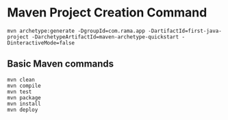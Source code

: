 # Maven Project Creation Command
    mvn archetype:generate -DgroupId=com.rama.app -DartifactId=first-java-project -DarchetypeArtifactId=maven-archetype-quickstart -DinteractiveMode=false

## Basic Maven commands
    mvn clean
    mvn compile
    mvn test
    mvn package
    mvn install
    mvn deploy
